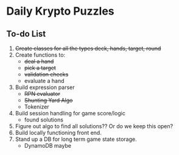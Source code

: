 # Daily Krypto Puzzles

## To-do List

1. ~~Create classes for all the types deck, hands, target, round~~
1. Create functions to:
   - ~~deal a hand~~
   - ~~pick a target~~
   - ~~validation checks~~
   - evaluate a hand
1. Build expression parser
   - ~~RPN evaluator~~
   - ~~Shunting Yard Algo~~
   - Tokenizer 
1. Build session handling for game score/logic 
   - found solutions
1. Figure out algo to find all solutions?? Or do we keep this open?
1. Build locally functioning front end.
1. Stand up a DB for long term game state storage.
   - DynamoDB maybe
